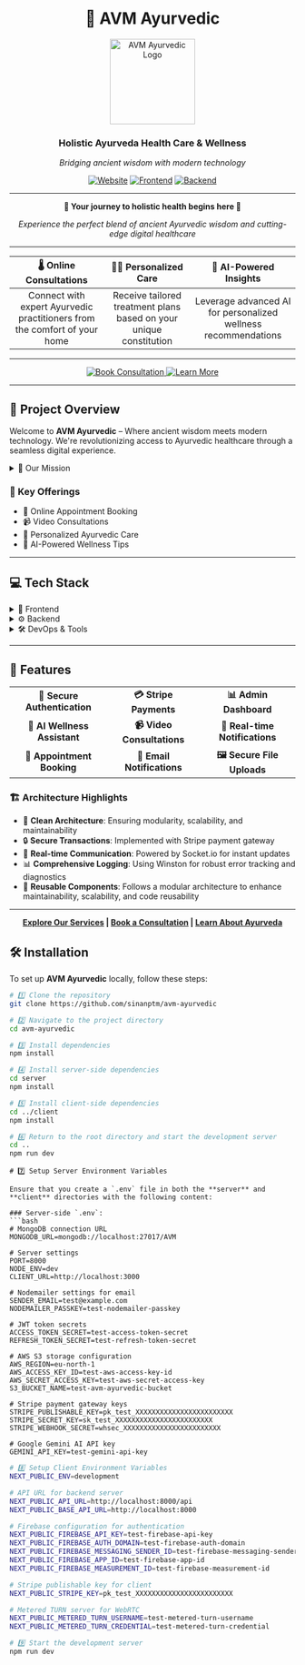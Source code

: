 <div align="center">

# 🌿 AVM Ayurvedic

<img src="https://avm-ayurvedic.online/logo.png" alt="AVM Ayurvedic Logo" width="150" height="150"/>

### Holistic Ayurveda Health Care & Wellness

*Bridging ancient wisdom with modern technology*

[![Website](https://img.shields.io/badge/🌐_Website-Visit_Our_Site-brightgreen?style=for-the-badge&logoColor=white)](https://avm-ayurvedic.online)
[![Frontend](https://img.shields.io/badge/▲_Frontend-Deployed_on_Vercel-black?style=for-the-badge&logo=vercel)](https://avm-ayurvedic.online)
[![Backend](https://img.shields.io/badge/🚀_Backend-Hosted_on_AWS-orange?style=for-the-badge&logo=amazon-aws)](https://api.avm-ayurvedic.online)

---

<p align="center">
  <strong>🌟 Your journey to holistic health begins here 🌟</strong>
</p>

<p align="center">
  <em>Experience the perfect blend of ancient Ayurvedic wisdom and cutting-edge digital healthcare</em>
</p>

---

| 🌡️ Online Consultations | 🧘‍♀️ Personalized Care | 🤖 AI-Powered Insights |
|:-----------------------:|:----------------------:|:----------------------:|
| Connect with expert Ayurvedic practitioners from the comfort of your home | Receive tailored treatment plans based on your unique constitution | Leverage advanced AI for personalized wellness recommendations |

---

<p align="center">
  <a href="https://avm-ayurvedic.online/book-appointment" target="_blank">
    <img src="https://img.shields.io/badge/Book_Your_Consultation-00A86B?style=for-the-badge&logo=bookstack&logoColor=white" alt="Book Consultation" />
  </a>
  <a href="https://avm-ayurvedic.online/learn" target="_blank">
    <img src="https://img.shields.io/badge/Explore_Ayurveda-FFA500?style=for-the-badge&logo=book-open&logoColor=white" alt="Learn More" />
  </a>
</p>

</div>

---

## 🚀 Project Overview

Welcome to **AVM Ayurvedic** – Where ancient wisdom meets modern technology. We're revolutionizing access to Ayurvedic healthcare through a seamless digital experience.

<details>
<summary>🌟 Our Mission</summary>

To deliver natural, holistic health care by leveraging cutting-edge technology, making Ayurvedic wisdom accessible to all through video consultations and personalized wellness tips.

</details>

### 🎯 Key Offerings

- 📅 Online Appointment Booking
- 📹 Video Consultations
- 🧘 Personalized Ayurvedic Care
- 🤖 AI-Powered Wellness Tips

---

## 💻 Tech Stack

<details>
<summary>🎨 Frontend</summary>

![Next JS](https://img.shields.io/badge/Next.js-black?style=flat&logo=next.js)
![TypeScript](https://img.shields.io/badge/TypeScript-%23007ACC.svg?style=flat&logo=typescript&logoColor=white)
![React](https://img.shields.io/badge/React-%2320232a.svg?style=flat&logo=react&logoColor=%2361DAFB)
![TailwindCSS](https://img.shields.io/badge/Tailwind-%2338B2AC.svg?style=flat&logo=tailwind-css&logoColor=white)
![WebRTC](https://img.shields.io/badge/WebRTC-333333?style=flat&logo=webrtc&logoColor=white)
![Simple Peer](https://img.shields.io/badge/Simple_Peer-4A154B?style=flat&logo=webrtc&logoColor=white)
![Radix UI](https://img.shields.io/badge/Radix_UI-%231A1A1A.svg?style=flat&logo=radix-ui&logoColor=white)
![Socket.io-client](https://img.shields.io/badge/Socket.io--client-black?style=flat&logo=socket.io&logoColor=white)
![React Query](https://img.shields.io/badge/React_Query-FF4154?style=flat&logo=react-query&logoColor=white)
![Stripe](https://img.shields.io/badge/Stripe-008CDD?style=flat&logo=stripe&logoColor=white)
![Firebase](https://img.shields.io/badge/Firebase-FFCA28?style=flat&logo=firebase&logoColor=black)
![Framer Motion](https://img.shields.io/badge/Framer_Motion-0055FF?style=flat&logo=framer&logoColor=white)
![Zod](https://img.shields.io/badge/Zod-3E67B1?style=flat&logo=zod&logoColor=white)
![React Hook Form](https://img.shields.io/badge/React_Hook_Form-EC5990?style=flat&logo=reacthookform&logoColor=white)

</details>

<details>
<summary>⚙️ Backend</summary>

![Node.js](https://img.shields.io/badge/Node.js-6DA55F?style=flat&logo=node.js&logoColor=white)
![Express.js](https://img.shields.io/badge/Express.js-%23404d59.svg?style=flat&logo=express&logoColor=%2361DAFB)
![MongoDB](https://img.shields.io/badge/MongoDB-%234ea94b.svg?style=flat&logo=mongodb&logoColor=white)
![AWS](https://img.shields.io/badge/AWS-%23FF9900.svg?style=flat&logo=amazon-aws&logoColor=white)
![Stripe](https://img.shields.io/badge/Stripe-%236464FF.svg?style=flat&logo=stripe&logoColor=white)
![JWT](https://img.shields.io/badge/JWT-black?style=flat&logo=JSON%20web%20tokens)
![NGINX](https://img.shields.io/badge/NGINX-%23009639.svg?style=flat&logo=nginx&logoColor=white)
![Socket.io](https://img.shields.io/badge/Socket.io-black?style=flat&logo=socket.io&badgeColor=010101)
![Google AI](https://img.shields.io/badge/Google_AI-4285F4?style=flat&logo=google&logoColor=white)
![Joi](https://img.shields.io/badge/Joi-0080FF?style=flat&logo=joi&logoColor=white)
![Winston](https://img.shields.io/badge/Winston-231F20?style=flat&logo=winston&logoColor=white)

</details>

<details>
<summary>🛠 DevOps & Tools</summary>

![Git](https://img.shields.io/badge/Git-%23F05033.svg?style=flat&logo=git&logoColor=white)
![GitHub](https://img.shields.io/badge/GitHub-%23121011.svg?style=flat&logo=github&logoColor=white)
![Vercel](https://img.shields.io/badge/Vercel-%23000000.svg?style=flat&logo=vercel&logoColor=white)
![ESLint](https://img.shields.io/badge/ESLint-4B32C3?style=flat&logo=eslint&logoColor=white)
![Prettier](https://img.shields.io/badge/Prettier-F7B93E?style=flat&logo=prettier&logoColor=black)
![npm](https://img.shields.io/badge/npm-CB3837?style=flat&logo=npm&logoColor=white)

</details>

---

## 🌟 Features

<table>
  <tr>
    <td align="center"><b>🔐 Secure Authentication</b></td>
    <td align="center"><b>💳 Stripe Payments</b></td>
    <td align="center"><b>📊 Admin Dashboard</b></td>
  </tr>
  <tr>
    <td align="center"><b>🤖 AI Wellness Assistant</b></td>
    <td align="center"><b>📹 Video Consultations</b></td>
    <td align="center"><b>🔔 Real-time Notifications</b></td>
  </tr>
  <tr>
    <td align="center"><b>📅 Appointment Booking</b></td>
    <td align="center"><b>📧 Email Notifications</b></td>
    <td align="center"><b>🖼️ Secure File Uploads</b></td>
  </tr>
</table>

### 🏗️ Architecture Highlights

- 🧱 **Clean Architecture**: Ensuring modularity, scalability, and maintainability
- 🔒 **Secure Transactions**: Implemented with Stripe payment gateway
- 🚀 **Real-time Communication**: Powered by Socket.io for instant updates
- 📊 **Comprehensive Logging**: Using Winston for robust error tracking and diagnostics
- 🧱 **Reusable Components**: Follows a modular architecture to enhance maintainability, scalability, and code reusability

---


<div align="center">

**[Explore Our Services](https://avm-ayurvedic.online) | [Book a Consultation](https://avm-ayurvedic.online/new-appointment) | [Learn About Ayurveda](https://avm-ayurvedic.online/services)**

</div>


## 🛠️ Installation

To set up **AVM Ayurvedic** locally, follow these steps:

```bash
# 1️⃣ Clone the repository
git clone https://github.com/sinanptm/avm-ayurvedic

# 2️⃣ Navigate to the project directory
cd avm-ayurvedic

# 3️⃣ Install dependencies
npm install

# 4️⃣ Install server-side dependencies
cd server
npm install

# 5️⃣ Install client-side dependencies
cd ../client
npm install

# 6️⃣ Return to the root directory and start the development server
cd ..
npm run dev
```

```
# 7️⃣ Setup Server Environment Variables

Ensure that you create a `.env` file in both the **server** and **client** directories with the following content:

### Server-side `.env`:
```bash
# MongoDB connection URL
MONGODB_URL=mongodb://localhost:27017/AVM

# Server settings
PORT=8000
NODE_ENV=dev
CLIENT_URL=http://localhost:3000

# Nodemailer settings for email
SENDER_EMAIL=test@example.com
NODEMAILER_PASSKEY=test-nodemailer-passkey

# JWT token secrets
ACCESS_TOKEN_SECRET=test-access-token-secret
REFRESH_TOKEN_SECRET=test-refresh-token-secret

# AWS S3 storage configuration
AWS_REGION=eu-north-1
AWS_ACCESS_KEY_ID=test-aws-access-key-id
AWS_SECRET_ACCESS_KEY=test-aws-secret-access-key
S3_BUCKET_NAME=test-avm-ayurvedic-bucket

# Stripe payment gateway keys
STRIPE_PUBLISHABLE_KEY=pk_test_XXXXXXXXXXXXXXXXXXXXXXXX
STRIPE_SECRET_KEY=sk_test_XXXXXXXXXXXXXXXXXXXXXXXX
STRIPE_WEBHOOK_SECRET=whsec_XXXXXXXXXXXXXXXXXXXXXXXX

# Google Gemini AI API key
GEMINI_API_KEY=test-gemini-api-key
```

```bash
# 8️⃣ Setup Client Environment Variables
NEXT_PUBLIC_ENV=development

# API URL for backend server
NEXT_PUBLIC_API_URL=http://localhost:8000/api
NEXT_PUBLIC_BASE_API_URL=http://localhost:8000

# Firebase configuration for authentication
NEXT_PUBLIC_FIREBASE_API_KEY=test-firebase-api-key
NEXT_PUBLIC_FIREBASE_AUTH_DOMAIN=test-firebase-auth-domain
NEXT_PUBLIC_FIREBASE_MESSAGING_SENDER_ID=test-firebase-messaging-sender-id
NEXT_PUBLIC_FIREBASE_APP_ID=test-firebase-app-id
NEXT_PUBLIC_FIREBASE_MEASUREMENT_ID=test-firebase-measurement-id

# Stripe publishable key for client
NEXT_PUBLIC_STRIPE_KEY=pk_test_XXXXXXXXXXXXXXXXXXXXXXXX

# Metered TURN server for WebRTC
NEXT_PUBLIC_METERED_TURN_USERNAME=test-metered-turn-username
NEXT_PUBLIC_METERED_TURN_CREDENTIAL=test-metered-turn-credential


```

```bash
# 9️⃣ Start the development server
npm run dev

```
